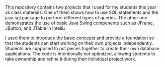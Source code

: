 This repository contains two projects that I used for my students this year as class materials. One of them shows how to use SQL statements and the java.sql package to perform different types of queries. The other one demonstrates the use of basic Java Swing components such as JFrame, JButton, and JTable in IntelliJ.

I used them to introduce the basic concepts and provide a foundation so that the students can start working on their own projects independently. Students are supposed to put pieces together to create their own database applications. The code is intentionally not optimized, allowing students to take ownership and refine it during their individual project work.
